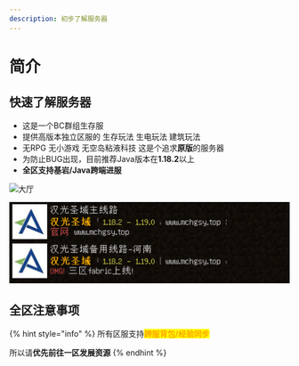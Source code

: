 ```yaml
---
description: 初步了解服务器
---
```


# 简介

## 快速了解服务器

* 这是一个BC群组生存服
* 提供高版本独立区服的 生存玩法 生电玩法 建筑玩法
* 无RPG 无小游戏 无空岛粘液科技   这是个追求**原版**的服务器
* 为防止BUG出现，目前推荐Java版本在**1.18.2**以上
* **全区支持基岩/Java跨端进服**

![大厅](.gitbook/assets/2022-07-29\_21.28.34.png)

![游戏内截图](.gitbook/assets/1.png)

## 全区注意事项

{% hint style="info" %}
所有区服支持<mark style="color:orange;">**跨服背包/经验同步**</mark>

所以请**优先前往一区发展资源**
{% endhint %}
